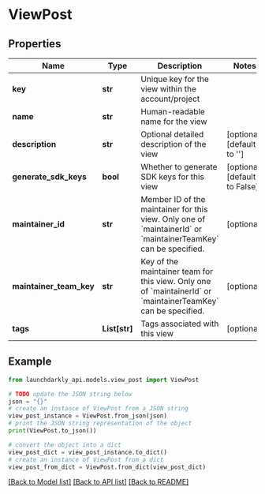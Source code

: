 # ViewPost


## Properties

Name | Type | Description | Notes
------------ | ------------- | ------------- | -------------
**key** | **str** | Unique key for the view within the account/project | 
**name** | **str** | Human-readable name for the view | 
**description** | **str** | Optional detailed description of the view | [optional] [default to '']
**generate_sdk_keys** | **bool** | Whether to generate SDK keys for this view | [optional] [default to False]
**maintainer_id** | **str** | Member ID of the maintainer for this view. Only one of &#x60;maintainerId&#x60; or &#x60;maintainerTeamKey&#x60; can be specified. | [optional] 
**maintainer_team_key** | **str** | Key of the maintainer team for this view. Only one of &#x60;maintainerId&#x60; or &#x60;maintainerTeamKey&#x60; can be specified. | [optional] 
**tags** | **List[str]** | Tags associated with this view | [optional] 

## Example

```python
from launchdarkly_api.models.view_post import ViewPost

# TODO update the JSON string below
json = "{}"
# create an instance of ViewPost from a JSON string
view_post_instance = ViewPost.from_json(json)
# print the JSON string representation of the object
print(ViewPost.to_json())

# convert the object into a dict
view_post_dict = view_post_instance.to_dict()
# create an instance of ViewPost from a dict
view_post_from_dict = ViewPost.from_dict(view_post_dict)
```
[[Back to Model list]](../README.md#documentation-for-models) [[Back to API list]](../README.md#documentation-for-api-endpoints) [[Back to README]](../README.md)


